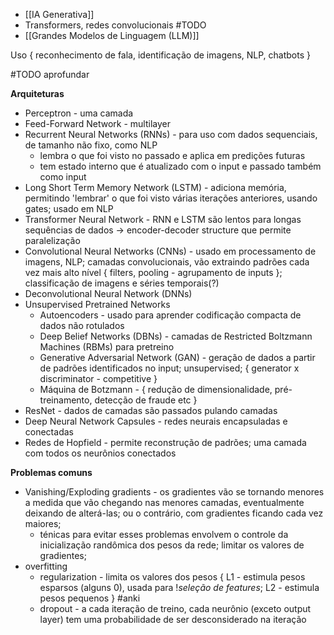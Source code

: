 * [[IA Generativa]]
* Transformers, redes convolucionais #TODO
* [[Grandes Modelos de Linguagem (LLM)]]

Uso { reconhecimento de fala, identificação de imagens, NLP, chatbots }

#TODO aprofundar

**Arquiteturas**
* Perceptron - uma camada
* Feed-Forward Network - multilayer
* Recurrent Neural Networks (RNNs) - para uso com dados sequenciais, de tamanho não fixo, como NLP
	* lembra o que foi visto no passado e aplica em predições futuras
	* tem estado interno que é atualizado com o input e passado também como input
* Long Short Term Memory Network (LSTM) - adiciona memória, permitindo 'lembrar' o que foi visto várias iterações anteriores, usando gates; usado em NLP
* Transformer Neural Network - RNN e LSTM são lentos para longas sequências de dados -> encoder-decoder structure que permite paralelização
* Convolutional Neural Networks (CNNs) - usado em processamento de imagens, NLP; camadas convolucionais, vão extraindo padrões cada vez mais alto nível { filters, pooling - agrupamento de inputs }; classificação de imagens e séries temporais(?)
* Deconvolutional Neural Network (DNNs)
* Unsupervised Pretrained Networks
	* Autoencoders - usado para aprender codificação compacta de dados não rotulados
	* Deep Belief Networks (DBNs) - camadas de Restricted Boltzmann Machines (RBMs) para pretreino
	* Generative Adversarial Network (GAN) - geração de dados a partir de padrões identificados no input; unsupervised; { generator x discriminator - competitive }
	* Máquina de Botzmann - { redução de dimensionalidade, pré-treinamento, detecção de fraude etc }
* ResNet - dados de camadas são passados pulando camadas
* Deep Neural Network Capsules - redes neurais encapsuladas e conectadas
* Redes de Hopfield - permite reconstrução de padrões; uma camada com todos os neurônios conectados

**Problemas comuns**
* Vanishing/Exploding gradients - os gradientes vão se tornando menores a medida que vão chegando nas menores camadas, eventualmente deixando de alterá-las; ou o contrário, com gradientes ficando cada vez maiores;
	* ténicas para evitar esses problemas envolvem o controle da inicialização randômica dos pesos da rede; limitar os valores de gradientes; 
* overfitting
	* regularization - limita os valores dos pesos { L1 - estimula pesos esparsos (alguns 0), usada para !*seleção de features*; L2 - estimula pesos pequenos } #anki
	* dropout - a cada iteração de treino, cada neurônio (exceto output layer) tem uma probabilidade de ser desconsiderado na iteração